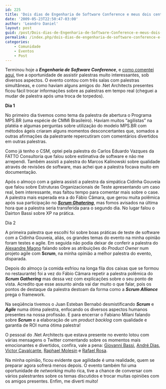 ```yaml
---
id: 225
title: 'Dois dias de Engenharia de Software Conference e meus dois centavos'
date: '2009-05-23T22:50:47-03:00'
author: 'Leandro Daniel'
layout: post
guid: /post/Dois-dias-de-Engenharia-de-Software-Conference-e-meus-dois-centavos.aspx
permalink: /index.php/dois-dias-de-engenharia-de-software-conference-e-meus-dois-centavos/
categories:
    - Comunidade
    - Eventos
    - Post
---
```


Terminou hoje a ***Engenharia de Software Conference***, e [como comentei aqui](http://www.leandrodaniel.com//post/Engenharia-de-Software-Conference), tive a oportunidade de assistir palestras muito interessantes, sob diversos aspectos. O evento contou com três salas com palestras simultâneas, e como haviam alguns amigos do .Net Architects presentes ficou fácil trocar informações sobre as palestras em tempo real (cheguei a mudar de palestra após uma troca de torpedos).

 **Dia 1**

No primeiro dia tivemos como tema da palestra de abertura o Programa MPS.BR (uma espécie de CMMi Brasileiro). Haviam muitos “agilistas” na platéia e algumas perguntas sobre utilização do modelo MPS.BR com métodos ágeis criaram alguns momentos desconcertantes que, somados a outras afirmações da palestrante repercutiram com comentários divertidos em outras palestras.

Como já tenho o CSM, optei pela palestra do Carlos Eduardo Vazques da FATTO Consultoria que falou sobre estimativa de software e não me arrependi. Também assisti a palestra do Marcos Kalinowski sobre qualidade através de revisões de software, mas achei que a palestra focava muito em documentação.

Após o almoço com a galera assisti a palestra da simpática Cidinha Gouveia que falou sobre Estruturas Organizacionais de Teste apresentando um caso real, bem interessante, mas faltou tempo para comentar mais sobre o case. A palestra mais esperada era a do Fábio Câmara, que gerou muita polêmica após sua participação no [***Scrum Ghatering***](http://www.scrumalliance.org/), mas fomos avisados na última hora que a palestra seria transferida para o segundo dia. No lugar falou o Dairton Bassi sobre XP na prática.

Dia 2

A primeira palestra que escolhi foi sobre boas práticas de teste de software com a Cidinha Gouveia, aliás, os grandes temas do evento na minha opinião foram testes e agile. Em seguida não podia deixar de conferir a palestra do [Alexandre Magno](http://amagno.blogspot.com/) falando sobre as atribuições do *Product Owner* num projeto agile com **Scrum**, na minha opinião a melhor palestra do evento, disparada.

Depois do almoço (a comida esfriou na longa fila dos caixas que se formou no restaurante) foi a vez do Fábio Câmara repetir a palestra polêmica do ***Scrum Gathering*** mas dessa vez com explicações sobre o seu ponto de vista. Acredito que esse assunto ainda vai dar muito o que falar, pois os pontos de destaque da palestra destoam da forma como a ***Scrum Alliance*** prega o framework.

Na seqüência tivemos o Juan Esteban Bernabó desmistificando ***Scrum*** e ***Agile*** numa ótima palestra, enfocando os diversos aspectos humanos presentes na nossa profissão. E para encerrar o Fabiano Milani falando sobre ***Scrum*** e a elaboração de um *product backlog* com qualidade e garantia de ROI numa ótima palestra!

O pessoal do .Net Architects que estava presente no evento lotou com várias mensagens o Twitter comentando sobre os momentos mais emocionantes e divertidos, confira, vale a pena: [Giovanni Bassi](http://twitter.com/giovannibassi), [André Dias](http://twitter.com/andrediasbr), [Victor Cavalcante](http://twitter.com/vcavalcante), [Raphael Molesin](http://twitter.com/raphaelmolesim) e [Rafael Rosa](http://twitter.com/rafaelrosafu).

Na minha opinião, ficou evidente que agilidade é uma realidade, quem se preparar agora sofrerá menos depois. O evento também foi uma oportunidade de *networking* muito rica, tive a chance de conversar com vários palestrantes sobre os temas discutidos e trocar muitas opiniões com os amigos presentes. Enfim, me diverti muito!